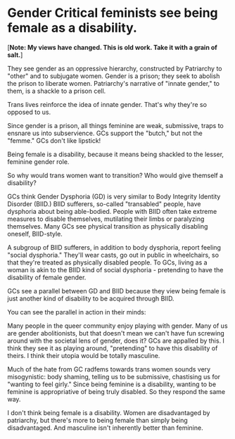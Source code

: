 # Gender Critical feminists see being female as a disability.

[**Note: My views have changed. This is old work. Take it with a grain of salt.**]

They see gender as an oppressive hierarchy, constructed by Patriarchy to "other" and to subjugate women. Gender is a prison; they seek to abolish the prison to liberate women. Patriarchy's narrative of "innate gender," to them, is a shackle to a prison cell.

Trans lives reinforce the idea of innate gender. That's why they're so opposed to us.

Since gender is a prison, all things feminine are weak, submissive, traps to ensnare us into subservience. GCs support the "butch," but not the "femme." GCs don't like lipstick!

Being female is a disability, because it means being shackled to the lesser, feminine gender role.

So why would trans women want to transition? Who would give themself a disability?

GCs think Gender Dysphoria (GD) is very similar to Body Integrity Identity Disorder (BIID.) BIID sufferers, so-called "transabled" people, have dysphoria about being able-bodied. People with BIID often take extreme measures to disable themselves, mutilating their limbs or paralyzing themselves. Many GCs see physical transition as physically disabling oneself, BIID-style.

A subgroup of BIID sufferers, in addition to body dysphoria, report feeling "social dysphoria." They'll wear casts, go out in public in wheelchairs, so that they're treated as physically disabled people. To GCs, living as a woman is akin to the BIID kind of social dysphoria - pretending to have the disability of female gender.

GCs see a parallel between GD and BIID because they view being female is just another kind of disability to be acquired through BIID.

You can see the parallel in action in their minds:

Many people in the queer community enjoy playing with gender. Many of us are gender abolitionists, but that doesn't mean we can't have fun screwing around with the societal lens of gender, does it?
GCs are appalled by this. I think they see it as playing around, "pretending" to have this disability of theirs. I think their utopia would be totally masculine.

Much of the hate from GC radfems towards trans women sounds very misogynistic: body shaming, telling us to be submissive, chastising us for "wanting to feel girly."
Since being feminine is a disability, wanting to be feminine is appropriative of being truly disabled. So they respond the same way.

I don't think being female is a disability. Women are disadvantaged by patriarchy, but there's more to being female than simply being disadvantaged. And masculine isn't inherently better than feminine.
